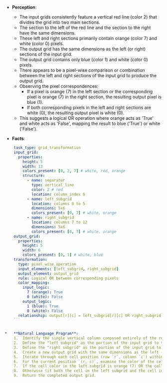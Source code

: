 *   **Perception**:
    *   The input grids consistently feature a vertical red line (color 2) that divides the grid into two main sections.
    *   The section to the left of the red line and the section to the right have the same dimensions.
    *   These left and right sections primarily contain orange (color 7) and white (color 0) pixels.
    *   The output grid has the same dimensions as the left (or right) sections of the input grid.
    *   The output grid contains only blue (color 1) and white (color 0) pixels.
    *   There appears to be a pixel-wise comparison or combination between the left and right sections of the input grid to produce the output grid.
    *   Observing the pixel correspondences:
        *   If a pixel is orange (7) in the left section *or* the corresponding pixel is orange (7) in the right section, the resulting output pixel is blue (1).
        *   If both corresponding pixels in the left and right sections are white (0), the resulting output pixel is white (0).
    *   This suggests a logical OR operation where orange acts as 'True' and white acts as 'False', mapping the result to blue ('True') or white ('False').

*   **Facts**:
    
```yaml
    task_type: grid_transformation
    input_grid:
      properties:
        height: 5
        width: 13
        colors_present: [0, 2, 7] # white, red, orange
        structure:
          - name: separator
            type: vertical_line
            color: 2 # red
            location: column_index 6
          - name: left_subgrid
            location: columns 0 to 5
            dimensions: 5x6
            colors_present: [0, 7] # white, orange
          - name: right_subgrid
            location: columns 7 to 12
            dimensions: 5x6
            colors_present: [0, 7] # white, orange
    output_grid:
      properties:
        height: 5
        width: 6
        colors_present: [0, 1] # white, blue
    transformation:
      type: pixel_wise_operation
      input_elements: [left_subgrid, right_subgrid]
      output_element: output_grid
      rule: Logical OR between corresponding pixels
      color_mapping:
        input_logic:
          7 (orange): True
          0 (white): False
        output_logic:
          1 (blue): True
          0 (white): False
      relationship: output[r][c] = left_subgrid[r][c] OR right_subgrid[r][c]
    ```


*   **Natural Language Program**:
    1.  Identify the single vertical column composed entirely of the red color (2) in the input grid. This column acts as a separator.
    2.  Define the "left subgrid" as the portion of the input grid to the left of the red separator column.
    3.  Define the "right subgrid" as the portion of the input grid to the right of the red separator column. (Both subgrids will have the same dimensions).
    4.  Create a new output grid with the same dimensions as the left (or right) subgrid.
    5.  Iterate through each cell position (row `r`, column `c`) within the dimensions of the subgrids.
    6.  For the current position `(r, c)`, examine the color of the cell in the left subgrid and the color of the cell in the right subgrid.
    7.  If the cell color in the left subgrid is orange (7) OR the cell color in the right subgrid is orange (7), set the color of the cell at position `(r, c)` in the output grid to blue (1).
    8.  Otherwise (if both the cell in the left subgrid and the cell in the right subgrid are white (0)), set the color of the cell at position `(r, c)` in the output grid to white (0).
    9.  Return the completed output grid.